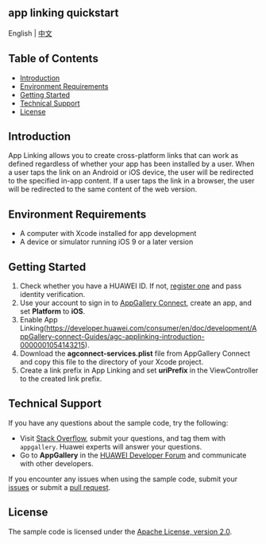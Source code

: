 ## app linking quickstart

English | [中文]()

## Table of Contents

 * [Introduction](#Introduction)
 * [Environment Requirements](#environment-requirements)
 * [Getting Started](#getting-started)
 * [Technical Support](#technical-support)
 * [License](#license)

## Introduction

App Linking allows you to create cross-platform links that can work as defined regardless of whether your app has been installed by a user. When a user taps the link on an Android or iOS device, the user will be redirected to the specified in-app content. If a user taps the link in a browser, the user will be redirected to the same content of the web version.

## Environment Requirements

* A computer with Xcode installed for app development
* A device or simulator running iOS 9 or a later version

## Getting Started

1. Check whether you have a HUAWEI ID. If not, [register one](https://developer.huawei.com/consumer/en/doc/start/registration-and-verification-0000001053628148) and pass identity verification.
2. Use your account to sign in to [AppGallery Connect](https://developer.huawei.com/consumer/en/service/josp/agc/index.html#/), create an app, and set **Platform** to **iOS**.
3. Enable App Linking(https://developer.huawei.com/consumer/en/doc/development/AppGallery-connect-Guides/agc-applinking-introduction-0000001054143215).
4. Download the **agconnect-services.plist** file from AppGallery Connect and copy this file to the directory of your Xcode project.
5. Create a link prefix in App Linking and set **uriPrefix** in the ViewController to the created link prefix.

## Technical Support

If you have any questions about the sample code, try the following:  
- Visit [Stack Overflow](https://stackoverflow.com/questions/tagged/appgallery-connect), submit your questions, and tag them with `appgallery`. Huawei experts will answer your questions.  
- Go to **AppGallery** in the [HUAWEI Developer Forum](https://forums.developer.huawei.com/forumPortal/en/home?fid=0101188387844930001) and communicate with other developers.

If you encounter any issues when using the sample code, submit your [issues](https://github.com/AppGalleryConnect/agc-ios-demos/issues) or submit a [pull request](https://github.com/AppGalleryConnect/agc-ios-demos/pulls).

## License

The sample code is licensed under the [Apache License, version 2.0](https://www.apache.org/licenses/LICENSE-2.0).
